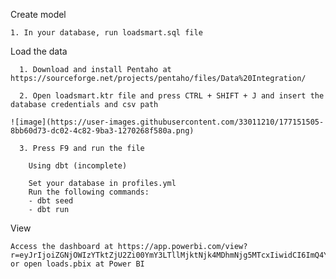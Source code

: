 Create model


    1. In your database, run loadsmart.sql file



Load the data


      1. Download and install Pentaho at https://sourceforge.net/projects/pentaho/files/Data%20Integration/

      2. Open loadsmart.ktr file and press CTRL + SHIFT + J and insert the database credentials and csv path 
      
    ![image](https://user-images.githubusercontent.com/33011210/177151505-8bb60d73-dc02-4c82-9ba3-1270268f580a.png)

      3. Press F9 and run the file

        Using dbt (incomplete)

        Set your database in profiles.yml
        Run the following commands:
        - dbt seed
        - dbt run

View

    Access the dashboard at https://app.powerbi.com/view?r=eyJrIjoiZGNjOWIzYTktZjU2Zi00YmY3LTllMjktNjk4MDhmNjg5MTcxIiwidCI6ImQ4YWJlMmU4LTlhMzItNDdlNy1hMzY0LWFjOTEyMGQ1NDI4NyJ9&pageName=ReportSection or open loads.pbix at Power BI
